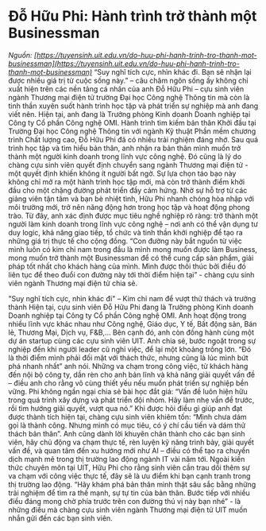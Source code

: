 # Đỗ Hữu Phi: Hành trình trở thành một Businessman
_Nguồn: [https://tuyensinh.uit.edu.vn/do-huu-phi-hanh-trinh-tro-thanh-mot-businessman](https://tuyensinh.uit.edu.vn/do-huu-phi-hanh-trinh-tro-thanh-mot-businessman)_
“Suy nghĩ tích cực, nhìn khác đi. Bạn sẽ nhận lại được nhiều giá trị từ cuộc sống này.” – câu châm ngôn sống ấy không chỉ xuất hiện trên các nền tảng cá nhân của anh Đỗ Hữu Phi – cựu sinh viên ngành Thương mại điện tử trường Đại học Công nghệ Thông tin mà còn là tinh thần xuyên suốt hành trình học tập và phát triển sự nghiệp mà anh đang viết nên. Hiện tại, anh đang là Trưởng phòng Kinh doanh Doanh nghiệp tại Công ty Cổ phần Công nghệ OMI.
Hành trình tìm kiếm bản thân
Khởi đầu tại Trường Đại học Công nghệ Thông tin với ngành Kỹ thuật Phần mềm chương trình Chất lượng cao, Đỗ Hữu Phi đã có nhiều trải nghiệm đáng nhớ. Sau quá trình học tập và tìm hiểu bản thân, anh nhận ra bản thân mình muốn trở thành một người kinh doanh trong lĩnh vực công nghệ. Đó cũng là lý do chàng cựu sinh viên quyết định chuyển sang ngành Thương mại điện tử - một quyết định khiến không ít người bất ngờ. Sự lựa chọn táo bạo này không chỉ mở ra một hành trình học tập mới, mà còn trở thành điểm khởi đầu cho một chặng đường phát triển đầy cảm hứng. 
Nhờ sự hỗ trợ từ các giảng viên tận tâm và bạn bè nhiệt tình, Hữu Phi nhanh chóng hòa nhập với môi trường mới, trở nên năng động hơn trong học tập và hoạt động phong trào. Từ đây, anh xác định được mục tiêu nghề nghiệp rõ ràng: trở thành một người làm kinh doanh trong lĩnh vực công nghệ – nơi anh có thể vận dụng tư duy logic, khả năng giao tiếp, tổ chức và tinh thần khởi nghiệp để tạo ra những giá trị thực tế cho cộng đồng. 
“Con đường này bắt nguồn từ việc mình luôn có kim chỉ nam trong đầu là mình mong muốn được làm Business, mong muốn trở thành một Businessman để có thể cung cấp sản phẩm, giải pháp tốt nhất cho khách hàng của mình. Mình được thôi thúc bởi điều đó liên tục để theo đuổi con đường này tới thời điểm hiện tại” - chàng cựu sinh viên ngành Thương mại điện tử chia sẻ.

"Suy nghĩ tích cực, nhìn khác đi" – Kim chỉ nam để vượt thử thách và trưởng thành
Hiện tại, cựu sinh viên Đỗ Hữu Phi đang là Trưởng phòng Kinh doanh Doanh nghiệp tại Công ty Cổ phần Công nghệ OMI. Anh hoạt động trong nhiều lĩnh vực khác nhau như Công nghệ, Giáo dục, Y tế, Bất động sản, Bán lẻ, Thương Mại, Dịch vụ, F&B,... Bên cạnh đó, anh còn đồng hành cùng một dự án startup cùng các cựu sinh viên UIT.
Anh chia sẻ, bước ngoặt trong sự nghiệp đến khi người leader cũ nghỉ việc, để lại một khoảng trống lớn. “Đó là thời điểm mình phải đối mặt với thách thức, nhưng cũng là lúc mình bứt phá nhanh nhất” anh nói. Những va chạm trong công việc, từ khách hàng đến nội bộ công ty, dần rèn cho anh bản lĩnh và khả năng giải quyết vấn đề – điều anh cho rằng vô cùng thiết yếu nếu muốn phát triển sự nghiệp bền vững.
Phi không ngần ngại chia sẻ bài học đắt giá: “Vấn đề luôn hiện hữu trong quá trình xây dựng và phát triển đội nhóm. Hãy làm nhẹ vấn đề trước, rồi tìm hướng giải quyết, vượt qua nó.”
Khi được hỏi điều gì giúp anh đạt được thành tích hiện tại, chàng cựu sinh viên khiêm tốn: “Mình chưa dám gọi là thành công. Nhưng mình có mục tiêu, có ý chí cầu tiến và dám thử thách bản thân”. Anh cũng dành lời khuyên chân thành cho các bạn sinh viên, hãy chủ động va chạm thực tế, rèn luyện kỹ năng trình bày, giải quyết vấn đề, và quan tâm đến xu hướng mới như AI – điều có thể tạo ra chuyển dịch mạnh mẽ trong thị trường lao động ngành IT vài năm tới. Ngoài kiến thức chuyên môn tại UIT, Hữu Phi cho rằng sinh viên cần trau dồi thêm sự va chạm với công việc thực tế, đây sẽ là ưu điểm khi bạn cạnh tranh trong thị trường lao động. 
“Hãy khám phá bản thân mình thật sâu sắc bằng những trải nghiệm để tìm ra thế mạnh, sự tự tin của bản thân. Bước tiếp với nhiều điều đáng mong chờ phía trước trên con đường thú vị này bạn nhé” - là những điều mà chàng cựu sinh viên ngành Thương mại điện tử UIT muốn nhắn gửi đến các bạn sinh viên.